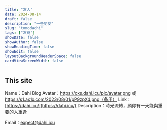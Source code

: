 ```yaml
---
title: "友人"
date: 2024-08-14
draft: false
description: "一些朋友"
slug: "tomodachi"
tags: ["友链"]
showDate: false
showAuthor: false
showReadingTime: false
showEdit: false
layoutBackgroundHeaderSpace: false
cardViewScreenWidth: false
---
```


## This site

Name：Dahi Blog
Avatar：https://oxs.dahi.icu/pic/avatar.png 或 https://s1.ax1x.com/2023/08/01/pP9zpXd.png（备用）
Link：[https://dahi.icu/](https://dahi.icu/)
Description：時光流轉，願你有一天能與重要的人重逢

Email：expect@dahi.icu



<div id="tcomment"></div>
